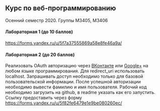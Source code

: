 ## Курс по веб-программированию
Осенний семестр 2020. Группы М3405, М3406

#### Лабораторная 1 (до 10 баллов)
https://forms.yandex.ru/u/5f7a37555869a58e8fe46a9a/

#### Лабораторная 2 (до 20 баллов)
Реализовать OAuth авторизацию через [ВКонтакте](https://vk.com/dev/authcode_flow_user) или [Google+](https://developers.google.com/identity/protocols/oauth2) на любом языке программирования. Для redirect_uri использовать localhost.
Запрашивать доступ необходимо только для базовой пользовательской информации. После успешной авторизации необходимо вывести фамилию и имя пользователя.
Рабочий код необходимо загрузить на github, в readme указать как его запустить. Ссылку предоставить через форму https://forms.yandex.ru/u/5f82fe6479e1e9be080260ec/
